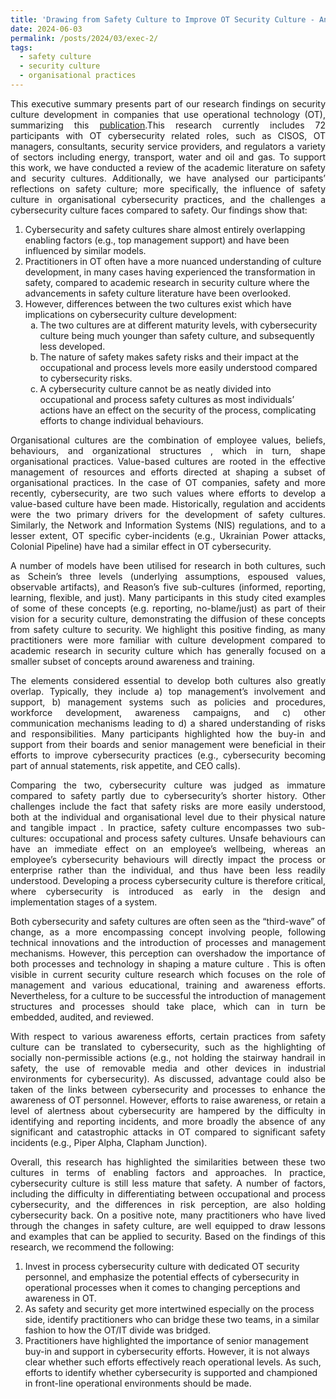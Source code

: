 ```yaml
---
title: 'Drawing from Safety Culture to Improve OT Security Culture - An Executive Summary'
date: 2024-06-03
permalink: /posts/2024/03/exec-2/
tags:
  - safety culture
  - security culture
  - organisational practices
---
```


<title>Drawing from Safety Culture to Improve OT Security Culture - An Executive Summary</title>


<p align="justify">This executive summary presents part of our research findings on security culture development in companies that use operational technology (OT), summarizing this  <a href="https://rpsonline.com.sg/proceedings/esrel2023/html/P297.html">publication</a>.This research currently includes 72 participants with OT cybersecurity related roles, such as CISOS, OT managers, consultants, security service providers, and regulators a variety of sectors including energy, transport, water and oil and gas. To support this work, we have conducted a review of the academic literature on safety and security cultures. Additionally, we have analysed our participants’ reflections on safety culture; more specifically, the influence of safety culture in organisational cybersecurity practices, and the challenges a cybersecurity culture faces compared to safety.  Our findings show that: <ol>
<li> Cybersecurity and safety cultures share almost entirely overlapping enabling factors (e.g., top management support) and have been influenced by similar models. </li>
<li> Practitioners in OT often have a more nuanced understanding of culture development, in many cases having experienced the transformation in safety, compared to academic research in security culture where the advancements in safety culture literature have been overlooked. </li>
<li>However, differences between the two cultures exist which have implications on cybersecurity culture development: <ol type="a"> 
<li>  The two cultures are at different maturity levels, with cybersecurity culture being much younger than safety culture, and subsequently less developed.
</li> <li> The nature of safety makes safety risks and their impact at the occupational and process levels more easily understood compared to cybersecurity risks.</li>
<li>A cybersecurity culture cannot be as neatly divided into occupational and process safety cultures as most individuals’ actions have an effect on the security of the process, complicating efforts to change individual behaviours.</li></ol> </li></ol></p>
<p align="justify">Organisational cultures  are the combination of employee values, beliefs, behaviours, and organizational structures , which in turn, shape organisational practices. Value-based cultures are rooted in the effective management of resources and efforts directed at shaping a subset of organisational practices. In the case of OT companies, safety and more recently, cybersecurity, are two such values where efforts to develop a value-based culture have been made. Historically, regulation and accidents were the two primary drivers for the development of safety cultures. Similarly, the Network and Information Systems (NIS) regulations, and to a lesser extent, OT specific cyber-incidents (e.g., Ukrainian Power attacks, Colonial Pipeline) have had a similar effect in OT  cybersecurity. </p>
<p align="justify">A number of models have been utilised for research in both cultures, such as Schein’s three levels (underlying assumptions, espoused values, observable artifacts), and Reason’s five sub-cultures (informed, reporting, learning, flexible, and just). Many   participants in this study cited examples of some of these concepts (e.g. reporting, no-blame/just) as part of their vision for a security culture, demonstrating the diffusion of these concepts from safety culture to security. We highlight this positive finding, as many practitioners were more familiar with culture development compared to academic research in security culture which has generally focused on a smaller subset of concepts around awareness and training. </p>
<p align="justify">The elements considered essential to develop both cultures also greatly overlap. Typically, they include a) top management’s involvement and support, b) management systems such as policies and procedures, workforce development, awareness campaigns, and c) other communication mechanisms leading to d) a shared understanding of risks and responsibilities. Many  participants highlighted how the buy-in and support from their boards and senior management were beneficial in their efforts to improve cybersecurity practices (e.g., cybersecurity becoming part of annual statements, risk appetite, and CEO calls). </p>
<p align="justify">Comparing the two, cybersecurity culture  was judged as immature compared to safety partly  due to cybersecurity’s shorter history. Other challenges include the fact that safety risks are more easily understood, both at the individual and organisational level due to their physical nature and tangible impact . In practice, safety culture encompasses two sub-cultures: occupational and process safety cultures. Unsafe behaviours can have an immediate effect on an employee’s wellbeing, whereas an employee’s cybersecurity behaviours will directly impact the process or enterprise rather than the individual, and thus have been less readily understood. Developing a process cybersecurity culture is therefore critical, where cybersecurity is introduced as early  in the design and implementation stages of a system. </p>
<p align="justify">Both cybersecurity and safety cultures are often seen as the “third-wave” of change, as a more encompassing concept involving people, following technical innovations and the introduction of processes and management mechanisms. However, this perception can overshadow the importance of both processes and technology in shaping a mature culture  . This is often visible in current security culture research which focuses on the role of management and various educational, training and awareness efforts. Nevertheless, for a culture to be successful the introduction of management structures and processes should take place, which can in turn be embedded, audited, and reviewed. </p>
<p align="justify">With respect to various awareness efforts, certain practices from safety culture can be translated to cybersecurity, such as the highlighting of socially non-permissible actions (e.g., not holding the stairway handrail in safety, the use of removable media and other devices in industrial environments for cybersecurity). As discussed, advantage could also be taken of the links between cybersecurity and processes to enhance the awareness of OT personnel. However, efforts to raise awareness, or retain a level of alertness about cybersecurity are hampered by the difficulty in identifying and reporting incidents, and more broadly the absence of any significant and catastrophic attacks in OT compared to significant safety incidents (e.g., Piper Alpha, Clapham Junction). </p>

<p align="justify">Overall, this research has highlighted the similarities between these two cultures in terms of enabling factors and approaches. In practice, cybersecurity culture is still less mature that safety. A number of factors, including the difficulty in differentiating between occupational and process cybersecurity, and the differences in risk perception, are also holding cybersecurity back. On a positive note, many practitioners who have lived through the changes in safety culture, are well equipped to draw lessons and examples that can be applied to security. 
Based on the findings of this research, we recommend the following:  <ol>
<li>  Invest in process cybersecurity culture with dedicated OT security personnel, and emphasize the potential effects of cybersecurity in operational processes when it comes to changing perceptions and awareness in OT.
</li><li> As safety and security get more intertwined especially on the process side, identify practitioners who can bridge these two teams, in a similar fashion to how the OT/IT divide was bridged.
</li><li>  Practitioners have highlighted the importance of senior management buy-in and support in cybersecurity efforts. However, it is not always clear whether such efforts effectively reach operational levels. As such, efforts to identify whether cybersecurity is supported and championed in front-line operational environments should be made. </li></ol> </p>